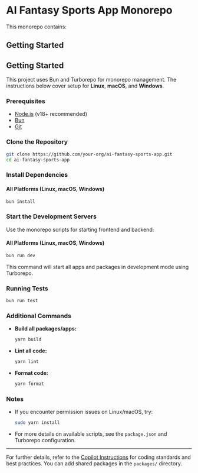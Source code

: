 # AI Fantasy Sports App Monorepo

This monorepo contains:

## Getting Started

## Getting Started

This project uses Bun and Turborepo for monorepo management. The instructions below cover setup for **Linux**, **macOS**, and **Windows**.

### Prerequisites

- [Node.js](https://nodejs.org/) (v18+ recommended)
- [Bun](https://bun.sh/docs/installation)
- [Git](https://git-scm.com/)

### Clone the Repository

```sh
git clone https://github.com/your-org/ai-fantasy-sports-app.git
cd ai-fantasy-sports-app
```

### Install Dependencies

#### All Platforms (Linux, macOS, Windows)

```sh
bun install
```

### Start the Development Servers

Use the monorepo scripts for starting frontend and backend:

#### All Platforms (Linux, macOS, Windows)

```sh
bun run dev
```

This command will start all apps and packages in development mode using Turborepo.

### Running Tests

```sh
bun run test
```

### Additional Commands

- **Build all packages/apps:**
  ```sh
  yarn build
  ```
- **Lint all code:**
  ```sh
  yarn lint
  ```
- **Format code:**
  ```sh
  yarn format
  ```

### Notes

- If you encounter permission issues on Linux/macOS, try:
  ```sh
  sudo yarn install
  ```
- For more details on available scripts, see the `package.json` and Turborepo configuration.

---

For further details, refer to the [Copilot Instructions](.github/copilot-instructions.md) for coding standards and best practices.
You can add shared packages in the `packages/` directory.
